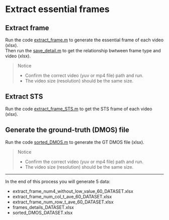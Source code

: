 # Extract essential frames  

## Extract frame  
Run the code [extract_frame.m](./extract_frame.m) to generate the essential frame of each video (xlsx).  
Then run the [save_detail.m](./save_detail.m) to get the relationship bwtween frame type and video (xlsx).  
> Notice
> - Confirm the correct video (yuv or mp4 file) path and run.  
> - The video size (resolution) should be the same size.  

## Extract STS  
Run the code [extract_frame_STS.m](./extract_frame_STS.m) to get the STS frame of each video (xlsx).  

## Generate the ground-truth (DMOS) file  
Run the code [sorted_DMOS.m](./sorted_DMOS.m) to generate the GT DMOS file (xlsx).  
> Notice
> - Confirm the correct video (yuv or mp4 file) path and run.  
> - The video size (resolution) should be the same size.  

***
In the end of this process you will generate 5 data:  
- extract_frame_num4_without_low_value_60_DATASET.xlsx  
- extract_frame_num_col_t_ave_60_DATASET.xlsx  
- extract_frame_num_row_t_ave_60_DATASET.xlsx  
- frames_details_DATASET.xlsx  
- sorted_DMOS_DATASET.xlsx  
